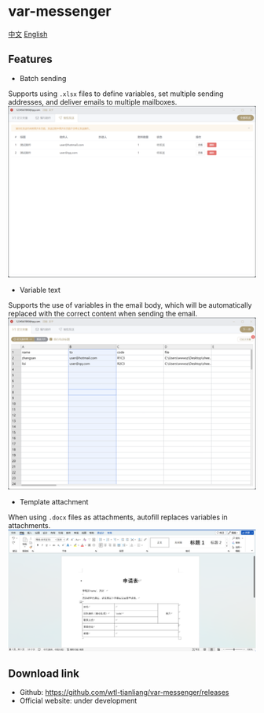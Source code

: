# var-messenger

[中文](./docs/Readme-zh.md)
[English](./README.md)

## Features

- Batch sending

Supports using `.xlsx` files to define variables, set multiple sending addresses, and deliver emails to multiple mailboxes.
![post](./docs/static/post.png)

- Variable text

Supports the use of variables in the email body, which will be automatically replaced with the correct content when sending the email.
![define-var](./docs/static/define-var.png)

- Template attachment

When using `.docx` files as attachments, autofill replaces variables in attachments.
![word-template](./docs/static/word.png)


## Download link

- Github: https://github.com/wtl-tianliang/var-messenger/releases
- Official website: under development